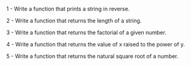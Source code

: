 1 - Write a function that prints a string in reverse.



2 - Write a function that returns the length of a string.



3 - Write a function that returns the factorial of a given number.



4 - Write a function that returns the value of x raised to the power of y.



5 - Write a function that returns the natural square root of a number.
